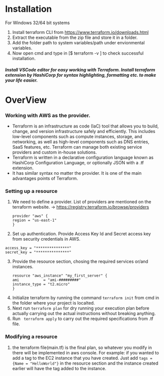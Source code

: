 # Installation

For Windows 32/64 bit systems

1. Install terraform CLI from https://www.terraform.io/downloads.html
2. Extract the executable from the zip file and store it in a folder.
3. Add the folder path to system variables/path under envionmental variables.
4. Now open cmd and type in [$ terraform -v ] to check successful installation.

##### Install VSCode editor for easy working with Terraform. Install terraform extension by HashiCorp for syntax highlighting, formatting etc. to make your life easier.



# OverView 
### Working with AWS as the provider.

* Terraform is an infrastructure as code (IaC) tool that allows you to build, change, and version infrastructure safely and efficiently. This includes low-level components such as compute instances, storage, and networking, as well as high-level components such as DNS entries, SaaS features, etc. Terraform can manage both existing service providers and custom in-house solutions. 
* Terraform is written in a declarative configuration language known as HashiCorp Configuration Language, or optionally JSON with a .tf extension.
* It has similar syntax no matter the provider. It is one of the main advantages points of Terraform.

### Setting up a resource
1. We need to define a provider. List of providers are mentioned on the terraform website. -> https://registry.terraform.io/browse/providers
    ```
    provider "aws" {
    region = "us-east-1"
    }
    ```
2. Set up authentication. Provide Access Key Id and Secret access key from security credentials in AWS.
  ```
  access_key = "***************"
  secret_key = "***************"
  ```
3. Provide the resource section, chosing the required services or/and instances.
   ```
   resource "aws_instance" "my_first_server" {
   ami           = "ami-#########"
   instance_type = "t2.micro"
   }
   ```
4. Initialize terraform by running the command ``` terraform init ``` from cmd in the folder where your project is localted. 
5. Next run ```terraform plan``` for dry running your execution plan before actually carrying out the actual instructions without breaking anything.
6. Run ``` terraform apply``` to carry out the required specifications from .tf file.


### Modifying a resource
1. the terraform file(main.tf) is the final plan, so whatever you modify in there will be implemented in aws console.
    For example: if you wanted to add a tag to the EC2 instance that you have created. Just add    ``` tags = {Name = "HelloWorld"} ```   in the resource
                 section and the instance created earlier will have the tag added to the instance.
   

